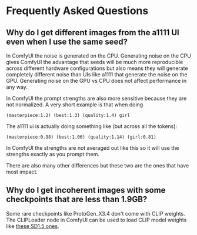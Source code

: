 # Frequently Asked Questions

## Why do I get different images from the a1111 UI even when I use the same seed?

In ComfyUI the noise is generated on the CPU. Generating noise on the CPU gives ComfyUI the advantage that seeds will be much more reproducible across different hardware configurations but also means they will generate completely different noise than UIs like a1111 that generate the noise on the GPU. Generating noise on the GPU vs CPU does not affect performance in any way.

In ComfyUI the prompt strengths are also more sensitive because they are not normalized. A very short example is that when doing

```(masterpiece:1.2) (best:1.3) (quality:1.4) girl```

The a1111 ui is actually doing something like (but across all the tokens): 

```(masterpiece:0.98) (best:1.06) (quality:1.14) (girl:0.81)```

In ComfyUI the strengths are not averaged out like this so it will use the strengths exactly as you prompt them.

There are also many other differences but these two are the ones that have most impact.


## Why do I get incoherent images with some checkpoints that are less than 1.9GB?

Some rare checkpoints like ProtoGen_X3.4 don't come with CLIP weights. The CLIPLoader node in ComfyUI can be used to load CLIP model weights like [these SD1.5 ones](https://huggingface.co/runwayml/stable-diffusion-v1-5/blob/main/text_encoder/model.safetensors).

